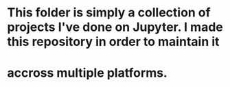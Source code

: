 # This folder is simply a collection of projects I've done on Jupyter. I made this repository in order to maintain it
# accross multiple platforms.